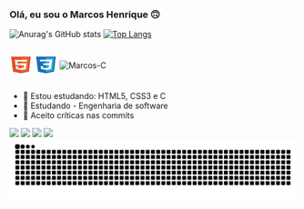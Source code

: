 ### Olá, eu sou o Marcos Henrique 🙃

![Anurag's GitHub stats](https://github-readme-stats.vercel.app/api?username=MarcosHenriqueFr&show_icons=true&theme=radical)
[![Top Langs](https://github-readme-stats.vercel.app/api/top-langs/?username=MarcosHenriqueFr&layout=compact&theme=radical)](https://github.com/anuraghazra/github-readme-stats)
<div style="display: inline_block"><br>
  <img align="center" alt="Marcos-HTML" height="30" width="40" src="https://raw.githubusercontent.com/devicons/devicon/master/icons/html5/html5-original.svg">
  <img align="center" alt="Marcos-CSS" height="30" width="40" src="https://raw.githubusercontent.com/devicons/devicon/master/icons/css3/css3-original.svg">
  <img align="center" alt="Marcos-C" height="30" width="40" src="https://cdn.jsdelivr.net/gh/devicons/devicon@latest/icons/c/c-original.svg" />
</div>
<br>

- 🌱 Estou estudando: HTML5, CSS3 e C
- 👯 Estudando - Engenharia de software
- 🤔 Aceito críticas nas commits

 
<div> 
  <a href="https://www.youtube.com/@symood" target="_blank"><img src="https://img.shields.io/badge/YouTube-FF0000?style=for-the-badge&logo=youtube&logoColor=white" target="_blank"></a>
  <a href="https://instagram.com/marcoshenriquefrr" target="_blank"><img src="https://img.shields.io/badge/-Instagram-%23E4405F?style=for-the-badge&logo=instagram&logoColor=white" target="_blank"></a>
  <a href = "mailto:marcosfhtrabalho@gmail.com"><img src="https://img.shields.io/badge/-Gmail-%23333?style=for-the-badge&logo=gmail&logoColor=white" target="_blank"></a>
  <a href="https://www.linkedin.com/in/marcos-henrique-550a142b7/" target="_blank"><img src="https://img.shields.io/badge/-LinkedIn-%230077B5?style=for-the-badge&logo=linkedin&logoColor=white" target="_blank"></a> 
  
</div>

<picture>
  <source media="(prefers-color-scheme: dark)" srcset="https://raw.githubusercontent.com/MarcosHenriqueFr/MarcosHenriqueFr/output/github-contribution-grid-snake-dark.svg">
  <source media="(prefers-color-scheme: light)" srcset="https://raw.githubusercontent.com/MarcosHenriqueFr/MarcosHenriqueFr/output/github-contribution-grid-snake.svg">
  <img alt="github contribution grid snake animation" src="https://raw.githubusercontent.com/MarcosHenriqueFr/MarcosHenriqueFr/output/github-contribution-grid-snake.svg">
</picture>
